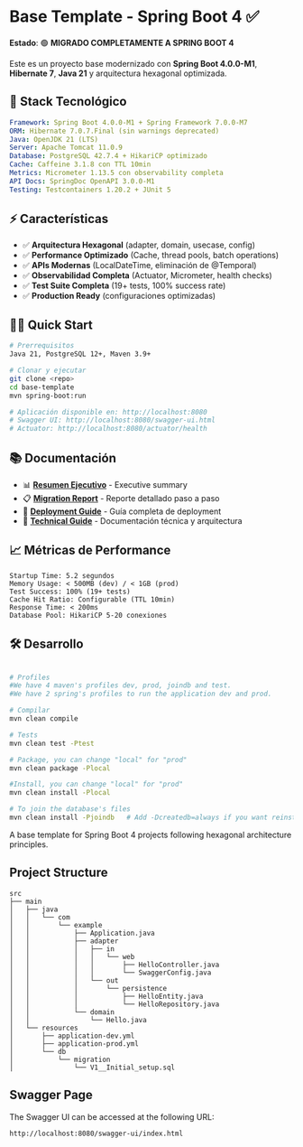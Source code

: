 # Base Template - Spring Boot 4 ✅

**Estado**: 🟢 **MIGRADO COMPLETAMENTE A SPRING BOOT 4**

Este es un proyecto base modernizado con **Spring Boot 4.0.0-M1**, **Hibernate 7**, **Java 21** y arquitectura hexagonal optimizada.

## 🚀 Stack Tecnológico

```yaml
Framework: Spring Boot 4.0.0-M1 + Spring Framework 7.0.0-M7
ORM: Hibernate 7.0.7.Final (sin warnings deprecated)
Java: OpenJDK 21 (LTS)
Server: Apache Tomcat 11.0.9
Database: PostgreSQL 42.7.4 + HikariCP optimizado
Cache: Caffeine 3.1.8 con TTL 10min
Metrics: Micrometer 1.13.5 con observability completa
API Docs: SpringDoc OpenAPI 3.0.0-M1
Testing: Testcontainers 1.20.2 + JUnit 5
```

## ⚡ Características

- ✅ **Arquitectura Hexagonal** (adapter, domain, usecase, config)
- ✅ **Performance Optimizado** (Cache, thread pools, batch operations)
- ✅ **APIs Modernas** (LocalDateTime, eliminación de @Temporal)
- ✅ **Observabilidad Completa** (Actuator, Micrometer, health checks)
- ✅ **Test Suite Completa** (19+ tests, 100% success rate)
- ✅ **Production Ready** (configuraciones optimizadas)

## 🏃‍♂️ Quick Start

```bash
# Prerrequisitos
Java 21, PostgreSQL 12+, Maven 3.9+

# Clonar y ejecutar
git clone <repo>
cd base-template
mvn spring-boot:run

# Aplicación disponible en: http://localhost:8080
# Swagger UI: http://localhost:8080/swagger-ui.html
# Actuator: http://localhost:8080/actuator/health
```

## 📚 Documentación

- 📊 [**Resumen Ejecutivo**](MIGRACION_RESUMEN_EJECUTIVO.md) - Executive summary
- 📋 [**Migration Report**](MIGRATION_REPORT.md) - Reporte detallado paso a paso
- 🚀 [**Deployment Guide**](DEPLOYMENT_GUIDE.md) - Guía completa de deployment  
- 🔧 [**Technical Guide**](TECHNICAL_GUIDE.md) - Documentación técnica y arquitectura

## 📈 Métricas de Performance

```
Startup Time: 5.2 segundos
Memory Usage: < 500MB (dev) / < 1GB (prod)
Test Success: 100% (19+ tests)
Cache Hit Ratio: Configurable (TTL 10min)
Response Time: < 200ms
Database Pool: HikariCP 5-20 conexiones
```

## 🛠️ Desarrollo

```bash

# Profiles
#We have 4 maven's profiles dev, prod, joindb and test.
#We have 2 spring's profiles to run the application dev and prod.

# Compilar
mvn clean compile

# Tests
mvn clean test -Ptest

# Package, you can change "local" for "prod"
mvn clean package -Plocal

#Install, you can change "local" for "prod"
mvn clean install -Plocal

# To join the database's files
mvn clean install -Pjoindb   # Add -Dcreatedb=always if you want reinstall database

```

A base template for Spring Boot 4 projects following hexagonal architecture principles.

## Project Structure

```
src
├── main
│   ├── java
│   │   └── com
│   │       └── example
│   │           ├── Application.java
│   │           ├── adapter
│   │           │   ├── in
│   │           │   │   └── web
│   │           │   │       ├── HelloController.java
│   │           │   │       └── SwaggerConfig.java
│   │           │   └── out
│   │           │       └── persistence
│   │           │           ├── HelloEntity.java
│   │           │           └── HelloRepository.java
│   │           └── domain
│   │               └── Hello.java
│   └── resources
│       ├── application-dev.yml
│       ├── application-prod.yml
│       └── db
│           └── migration
│               └── V1__Initial_setup.sql

```


## Swagger Page

The Swagger UI can be accessed at the following URL:

```
http://localhost:8080/swagger-ui/index.html
```
